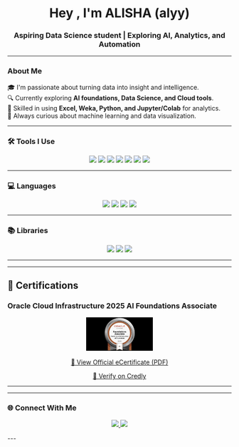 <!-- Profile Header -->
<h1 align="center">Hey , I'm ALISHA  (alyy)</h1>
<h3 align="center">Aspiring Data Science student | Exploring AI, Analytics, and Automation</h3>

---

###  About Me
🎓 I'm passionate about turning data into insight and intelligence.  
🔍 Currently exploring **AI foundations, Data Science, and Cloud tools**.  
📘 Skilled in using **Excel, Weka, Python, and Jupyter/Colab** for analytics.  
🚀 Always curious about machine learning and data visualization.  

---

### 🛠️ Tools I Use
<p align="center">
  <img src="https://img.shields.io/badge/Excel-217346?style=for-the-badge&logo=microsoft-excel&logoColor=white"/>
  <img src="https://img.shields.io/badge/Weka-003B57?style=for-the-badge&logo=apache&logoColor=white"/>
  <img src="https://img.shields.io/badge/Jupyter-F37626?style=for-the-badge&logo=jupyter&logoColor=white"/>
  <img src="https://img.shields.io/badge/Google%20Colab-F9AB00?style=for-the-badge&logo=googlecolab&logoColor=white"/>
  <img src="https://img.shields.io/badge/Python-3776AB?style=for-the-badge&logo=python&logoColor=white"/>
  <img src="https://img.shields.io/badge/Numpy-013243?style=for-the-badge&logo=numpy&logoColor=white"/>
  <img src="https://img.shields.io/badge/Pandas-150458?style=for-the-badge&logo=pandas&logoColor=white"/>
</p>

---

### 💻 Languages
<p align="center">
  <img src="https://img.shields.io/badge/Python-FFD43B?style=for-the-badge&logo=python&logoColor=blue"/>
  <img src="https://img.shields.io/badge/HTML5-E34F26?style=for-the-badge&logo=html5&logoColor=white"/>
  <img src="https://img.shields.io/badge/CSS3-1572B6?style=for-the-badge&logo=css3&logoColor=white"/>
  <img src="https://img.shields.io/badge/XML-8A2BE2?style=for-the-badge&logo=w3c&logoColor=white"/>
</p>

---

### 📚 Libraries
<p align="center">
  <img src="https://img.shields.io/badge/Numpy-013243?style=for-the-badge&logo=numpy&logoColor=white"/>
  <img src="https://img.shields.io/badge/Pandas-150458?style=for-the-badge&logo=pandas&logoColor=white"/>
  <img src="https://img.shields.io/badge/Matplotlib-11557C?style=for-the-badge&logo=plotly&logoColor=white"/>
</p>

---
---

## 🏅 Certifications

### Oracle Cloud Infrastructure 2025 AI Foundations Associate

<p align="center">
  <img src="https://github.com/alyytakesover/alyytakesover/blob/main/OCI25AICFA%20(1).jpeg" alt="Oracle AI Foundations Badge" width="150"/>
</p>

<p align="center">
  <a href="https://github.com/alyytakesover/alyytakesover/blob/main/eCertificate_copy.pdf" target="_blank">
    📜 View Official eCertificate (PDF)
  </a>
</p>

<p align="center">
  <a href="https://www.credly.com/" target="_blank">
    🪪 Verify on Credly
  </a>
</p>

---

---

### 🌐 Connect With Me
<p align="center">
  <a href="https://in.linkedin.com/in/alisha-khan10" target="_blank">
    <img src="https://img.shields.io/badge/LinkedIn-0077B5?style=for-the-badge&logo=linkedin&logoColor=white"/>
  </a>
  <a href="https://github.com/alyytakesover" target="_blank">
    <img src="https://img.shields.io/badge/GitHub-100000?style=for-the-badge&logo=github&logoColor=white"/>
  </a>
</p>
---


